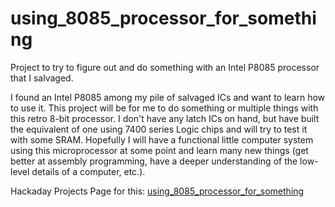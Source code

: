 using_8085_processor_for_something
==================================

Project to try to figure out and do something with an Intel P8085 processor that I salvaged.

I found an Intel P8085 among my pile of salvaged ICs and want to learn how to use it. This project will be for me to do something or multiple things with this retro 8-bit processor. I don't have any latch ICs on hand, but have built the equivalent of one using 7400 series Logic chips and will try to test it with some SRAM. Hopefully I will have a functional little computer system using this microprocessor at some point and learn many new things (get better at assembly programming, have a deeper understanding of the low-level details of a computer, etc.). 

Hackaday Projects Page for this: [using_8085_processor_for_something](https://hackaday.io/project/3753-using8085processorforsomething)
